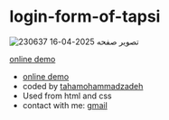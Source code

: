 # login-form-of-tapsi


![تصویر صفحه 2025-04-16 230637](https://github.com/user-attachments/assets/e4e0fc00-c6d7-403e-98bc-558b8e7c35c7)

[online demo](https://taha-mohammadzadeh-web.github.io/login-form-of-tapsi/)

<ul>

<li> <a href="https://taha-mohammadzadeh-web.github.io/login-form-of-tapsi/">online demo</a></li>
<li>coded by <a href="https://github.com/taha-mohammadzadeh-web">tahamohammadzadeh</a></li>
<li> Used from html and css</li>
<li>contact with me: <a href="tahamohammadzadeh.web@gmail.com">gmail</a></li>


  
</ul>
